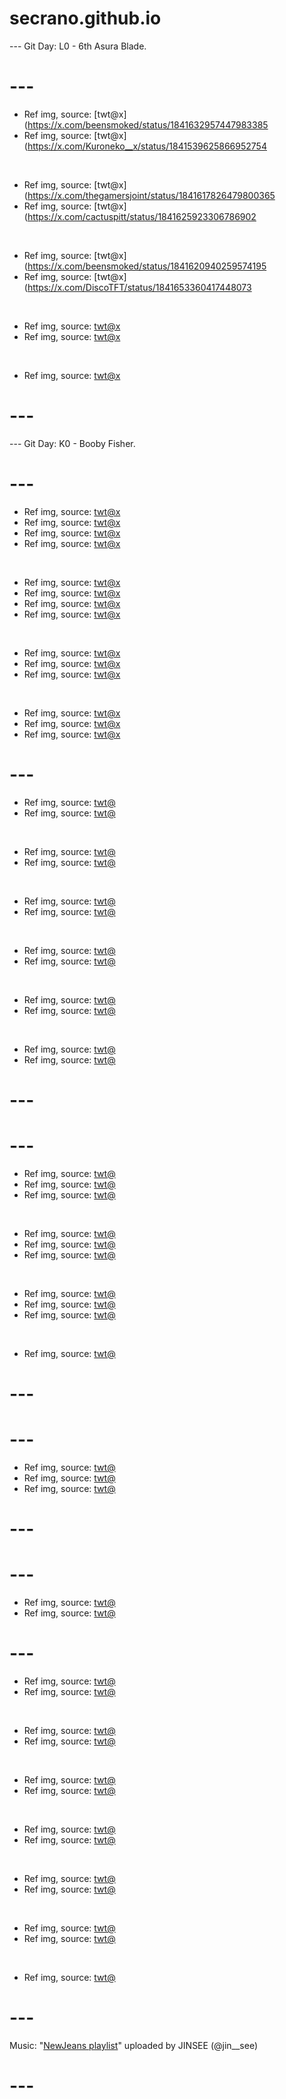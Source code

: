 # secrano.github.io

--- Git Day: L0 - 6th Asura Blade.

# ---

- Ref img, source: [twt@x](https://x.com/beensmoked/status/1841632957447983385
- Ref img, source: [twt@x](https://x.com/Kuroneko__x/status/1841539625866952754

<br/>

- Ref img, source: [twt@x](https://x.com/thegamersjoint/status/1841617826479800365
- Ref img, source: [twt@x](https://x.com/cactuspitt/status/1841625923306786902

<br/>

- Ref img, source: [twt@x](https://x.com/beensmoked/status/1841620940259574195
- Ref img, source: [twt@x](https://x.com/DiscoTFT/status/1841653360417448073

<br/>

- Ref img, source: [twt@x](https://x.com/romagoesinsane/status/1841484950832378307)
- Ref img, source: [twt@x](https://x.com/nitezintodreamz/status/1841650815364149732)

<br/>

- Ref img, source: [twt@x](https://x.com/kirachem/status/1840591905928937553)

# ---

--- Git Day: K0 - Booby Fisher.

# ---

- Ref img, source: [twt@x](https://x.com/blader/status/1841198030051229831)
- Ref img, source: [twt@x](https://x.com/Mhdfattal111Al/status/1841156840635208181)
- Ref img, source: [twt@x](https://x.com/Miyandraw/status/1841149134453018624)
- Ref img, source: [twt@x](https://x.com/PostsOfCats/status/1840989101756916002)

<br/>

- Ref img, source: [twt@x](https://x.com/realpewpiece/status/1841121831320703070)
- Ref img, source: [twt@x](https://x.com/beensmoked/status/1840984870190821578)
- Ref img, source: [twt@x](https://x.com/views09/status/1841023555972014173)
- Ref img, source: [twt@x](https://x.com/buitengebieden/status/1840827265124282687)

<br/>

- Ref img, source: [twt@x](https://x.com/Miyandraw/status/1841158247073689696)
- Ref img, source: [twt@x](https://x.com/miboso__/status/1841171253316751362)
- Ref img, source: [twt@x](https://x.com/tifastrfe/status/1841138734399643716)

<br/>

- Ref img, source: [twt@x](https://x.com/kamipapa2/status/1840918042865516858)
- Ref img, source: [twt@x](https://x.com/jammybear21/status/1841055517067919799)
- Ref img, source: [twt@x](https://x.com/ShouldHaveCat/status/1840866753582121316)

# ---

- Ref img, source: [twt@](https://www.youtube.com/watch?v=-QACREXoI9w)
- Ref img, source: [twt@](https://x.com/birdman46049238/status/1840709470974013670)

<br/>

- Ref img, source: [twt@](https://x.com/Hahm_Taena/status/1840756414031302716)
- Ref img, source: [twt@](https://x.com/zampy68/status/1840700537185952232)

<br/>

- Ref img, source: [twt@](https://x.com/black_hound1980/status/1840995029453791297)
- Ref img, source: [twt@](https://x.com/ArtFromRachel/status/1840823547264188523)

<br/>

- Ref img, source: [twt@](https://x.com/DanKantori/status/1840841571278725606)
- Ref img, source: [twt@](https://x.com/int6wn/status/1840939957378261144)

<br/>

- Ref img, source: [twt@](https://x.com/cIoudgf/status/1840638997359476881)
- Ref img, source: [twt@](https://x.com/DNordhaug/status/1840753245049749576)

<br/>

- Ref img, source: [twt@](https://x.com/Sreliata/status/1840785630378266885)
- Ref img, source: [twt@](https://x.com/miboso__/status/1840968362240930251)

# ---
# ---

- Ref img, source: [twt@](https://www.youtube.com/watch?v=wMtcTwWS1mI)
- Ref img, source: [twt@](https://www.youtube.com/watch?v=ZF4T833lln4)
- Ref img, source: [twt@](https://www.youtube.com/watch?v=IIrCrGAX03Y)

<br/>

- Ref img, source: [twt@](https://www.youtube.com/watch?v=EsHQB9gT96k)
- Ref img, source: [twt@](https://x.com/oomfatuation/status/1840260240392237450)
- Ref img, source: [twt@](https://x.com/kawaii_roid/status/1840520003998912928)

<br/>

- Ref img, source: [twt@](https://x.com/lunartifa/status/1840470584511131766)
- Ref img, source: [twt@](https://x.com/beensmoked/status/1840449337618526608)
- Ref img, source: [twt@](https://x.com/ParasiticEager2/status/1840384490289381530)

<br/>

- Ref img, source: [twt@](https://x.com/northstardoll/status/1840406434149749176)

# ---
# ---

- Ref img, source: [twt@](https://x.com/godmitzu/status/1840016858428186870)
- Ref img, source: [twt@](https://x.com/iamyejyt/status/1839839707108086234)
- Ref img, source: [twt@](https://x.com/PT_CROW/status/1840097226573656577)

# ---

# ---

- Ref img, source: [twt@](https://www.youtube.com/watch?v=5ak-ngHMTd8)
- Ref img, source: [twt@](https://www.youtube.com/watch?v=QHydkEARVKE)

# ---

- Ref img, source: [twt@](https://x.com/NoCatsNoLife_m/status/1839681899494858908)
- Ref img, source: [twt@](https://x.com/Rei_7690/status/1839653229682151747)

<br/>

- Ref img, source: [twt@](https://x.com/NoCatsNoLife_m/status/1839689652477075578)
- Ref img, source: [twt@](https://x.com/Pirat_Nation/status/1839662867835973921)

<br/>

- Ref img, source: [twt@](https://x.com/ta5ylp/status/1839743228582527394)
- Ref img, source: [twt@](https://x.com/PT_CROW/status/1839644252193845360)

<br/>

- Ref img, source: [twt@](https://x.com/PostsOfCats/status/1839313991362912623)
- Ref img, source: [twt@](https://x.com/NoCatsNoLife_m/status/1839955598076719276)

<br/>

- Ref img, source: [twt@](https://x.com/Captain_Phyco/status/1839797420546293760)
- Ref img, source: [twt@](https://x.com/madaomoshiroi/status/1839488379446337606)

<br/>

- Ref img, source: [twt@](https://x.com/fopminui/status/1839714806128951649)
- Ref img, source: [twt@](https://x.com/buitengebieden/status/1839935783693603232)

<br/>

- Ref img, source: [twt@](https://x.com/zQR9GDi0Jr39594/status/1839967648572158329)

# ---
Music: "[NewJeans playlist](https://www.youtube.com/watch?v=f1WuPpDA5fo)" uploaded by JINSEE (@jin__see)
# ---
